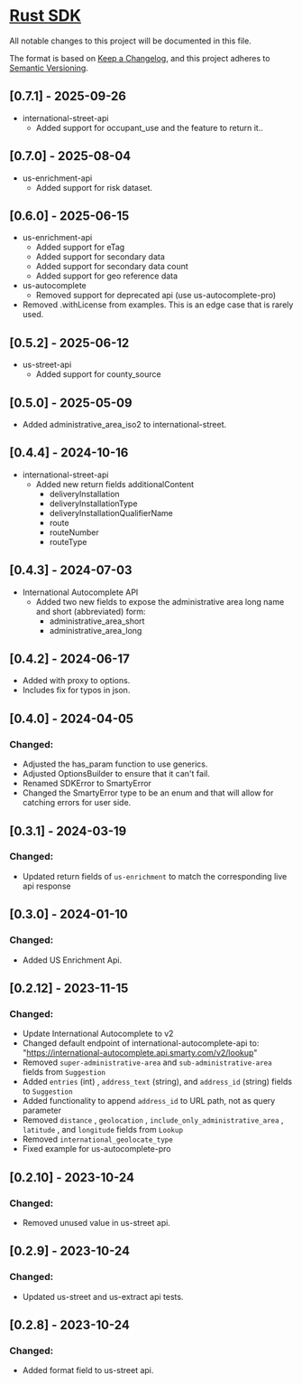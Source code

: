 # [Rust SDK](https://www.smarty.com/docs/sdk/rust)

All notable changes to this project will be documented in this file.

The format is based on [Keep a Changelog](https://keepachangelog.com/en/1.0.0/), and this project adheres to [Semantic Versioning](https://semver.org/spec/v2.0.0.html).
## [0.7.1] - 2025-09-26
- international-street-api
    - Added support for occupant_use and the feature to return it..

## [0.7.0] - 2025-08-04
- us-enrichment-api
    - Added support for risk dataset.

## [0.6.0] - 2025-06-15
- us-enrichment-api
    - Added support for eTag
    - Added support for secondary data
    - Added support for secondary data count
    - Added support for geo reference data
- us-autocomplete
    - Removed support for deprecated api (use us-autocomplete-pro)
- Removed .withLicense from examples. This is an edge case that is rarely used.

## [0.5.2] - 2025-06-12
- us-street-api 
    - Added support for county_source

## [0.5.0] - 2025-05-09
- Added administrative_area_iso2 to international-street.

## [0.4.4] - 2024-10-16

- international-street-api
    - Added new return fields additionalContent
        - deliveryInstallation
        - deliveryInstallationType
        - deliveryInstallationQualifierName
        - route
        - routeNumber
        - routeType

## [0.4.3] - 2024-07-03

- International Autocomplete API
    - Added two new fields to expose the administrative area long name and short (abbreviated) form:
        - administrative_area_short
        - administrative_area_long


## [0.4.2] - 2024-06-17

- Added with proxy to options.
- Includes fix for typos in json.

## [0.4.0] - 2024-04-05

### Changed:

- Adjusted the has_param function to use generics.
-  Adjusted OptionsBuilder to ensure that it can't fail.
-  Renamed SDKError to SmartyError
-  Changed the SmartyError type to be an enum and that will allow for catching errors for user side.

## [0.3.1] - 2024-03-19

### Changed:

- Updated return fields of `us-enrichment` to match the corresponding live api response

## [0.3.0] - 2024-01-10

### Changed:

- Added US Enrichment Api.

## [0.2.12] - 2023-11-15

### Changed:

- Update International Autocomplete to v2
- Changed default endpoint of international-autocomplete-api to: "https://international-autocomplete.api.smarty.com/v2/lookup"
- Removed `super-administrative-area` and `sub-administrative-area` fields from `Suggestion`
- Added `entries` (int) , `address_text` (string), and `address_id` (string) fields to `Suggestion`
- Added functionality to append `address_id` to URL path, not as query parameter
- Removed `distance` , `geolocation` , `include_only_administrative_area` , `latitude` , and `longitude` fields from `Lookup`
- Removed `international_geolocate_type`
- Fixed example for us-autocomplete-pro

## [0.2.10] - 2023-10-24

### Changed:

- Removed unused value in us-street api.


## [0.2.9] - 2023-10-24

### Changed:

- Updated us-street and us-extract api tests.


## [0.2.8] - 2023-10-24

### Changed:

- Added format field to us-street api.